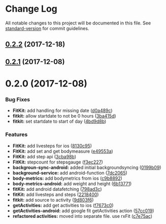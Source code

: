 # Change Log

All notable changes to this project will be documented in this file. See [standard-version](https://github.com/conventional-changelog/standard-version) for commit guidelines.

<a name="0.2.2"></a>
## [0.2.2](https://github.com/zeppelin-no/react-native-fit-kit/compare/v0.2.1...v0.2.2) (2017-12-18)



<a name="0.2.1"></a>
## [0.2.1](https://github.com/zeppelin-no/react-native-fit-kit/compare/v0.2.0...v0.2.1) (2017-12-08)



<a name="0.2.0"></a>
# 0.2.0 (2017-12-08)


### Bug Fixes

* **FitKit:** add handling for missing date ([d0a489c](https://github.com/zeppelin-no/react-native-fit-kit/commit/d0a489c))
* **fitkit:** allow startdate to not be 0 hours ([3ba415d](https://github.com/zeppelin-no/react-native-fit-kit/commit/3ba415d))
* **fitkit:** set startdate to start of day ([4bd9d8b](https://github.com/zeppelin-no/react-native-fit-kit/commit/4bd9d8b))


### Features

* **FitKit:** add livesteps for ios ([8130c95](https://github.com/zeppelin-no/react-native-fit-kit/commit/8130c95))
* **FitKit:** add set and get bodymeasure ([e49553a](https://github.com/zeppelin-no/react-native-fit-kit/commit/e49553a))
* **FitKit:** add step api ([3cba98b](https://github.com/zeppelin-no/react-native-fit-kit/commit/3cba98b))
* **FitKit:** stepcount for stepsgauge ([f3ec227](https://github.com/zeppelin-no/react-native-fit-kit/commit/f3ec227))
* **backgroun-sync-android:** added initial backgroundsyncing ([0199b09](https://github.com/zeppelin-no/react-native-fit-kit/commit/0199b09))
* **background-service:** add android-function ([7dc2065](https://github.com/zeppelin-no/react-native-fit-kit/commit/7dc2065))
* **body-metrics:** add bodymetrics from ios ([c9b8892](https://github.com/zeppelin-no/react-native-fit-kit/commit/c9b8892))
* **body-metrics-android:** add weight and height ([6b13771](https://github.com/zeppelin-no/react-native-fit-kit/commit/6b13771))
* **fitKit:** add android datafetching ([798ad3c](https://github.com/zeppelin-no/react-native-fit-kit/commit/798ad3c))
* **fitKit:** add livesteps and steps ([2218400](https://github.com/zeppelin-no/react-native-fit-kit/commit/2218400))
* **fitkit:** add source to activity ([9d803f6](https://github.com/zeppelin-no/react-native-fit-kit/commit/9d803f6))
* **getActivities:** add get activities to ios ([f7673c0](https://github.com/zeppelin-no/react-native-fit-kit/commit/f7673c0))
* **getActivities-android:** add google fit getActivities action ([57cc019](https://github.com/zeppelin-no/react-native-fit-kit/commit/57cc019))
* **refactored activities:** moved into separate file. use rxFit ([c7e75ac](https://github.com/zeppelin-no/react-native-fit-kit/commit/c7e75ac))
